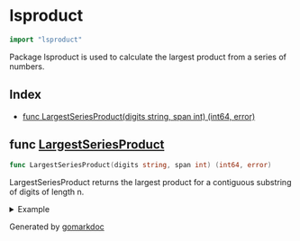 <!-- Code generated by gomarkdoc. DO NOT EDIT -->

# lsproduct

```go
import "lsproduct"
```

Package lsproduct is used to calculate the largest product from a series of numbers.

## Index

- [func LargestSeriesProduct(digits string, span int) (int64, error)](<#func-largestseriesproduct>)


## func [LargestSeriesProduct](<https://github.com/vpayno/exercism-workspace/blob/main/go/largest-series-product/largest_series_product.go#L13>)

```go
func LargestSeriesProduct(digits string, span int) (int64, error)
```

LargestSeriesProduct returns the largest product for a contiguous substring of digits of length n.

<details><summary>Example</summary>
<p>

```go
{
	s := "0123456789"
	l := 3
	r, e := LargestSeriesProduct(s, l)
	fmt.Printf("%q:%d -> %d:%v\n", s, l, r, e)

}
```

#### Output

```
"0123456789":3 -> 504:<nil>
```

</p>
</details>



Generated by [gomarkdoc](<https://github.com/princjef/gomarkdoc>)
